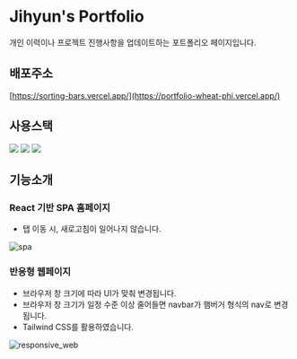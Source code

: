# Jihyun's Portfolio
개인 이력이나 프로젝트 진행사항을 업데이트하는 포트폴리오 페이지입니다.

## 배포주소
[https://sorting-bars.vercel.app/](https://portfolio-wheat-phi.vercel.app/)

## 사용스택
<img src="https://img.shields.io/badge/react-61DAFB?style=for-the-badge&logo=react&logoColor=black"> <img src="https://img.shields.io/badge/tailwindcss-06B6D4?style=for-the-badge&logo=tailwindcss&logoColor=white">  <img src="https://img.shields.io/badge/vercel-000000?style=for-the-badge&logo=vercel&logoColor=white"> 


## 기능소개

### React 기반 SPA 홈페이지
- 탭 이동 시, 새로고침이 일어나지 않습니다.

![spa](https://github.com/wongee93/portfolio/assets/107908373/f872ee34-2998-490d-9c6f-2e69ea7615a1)

### 반응형 웹페이지
- 브라우저 창 크기에 따라 UI가 맞춰 변경됩니다.
- 브라우저 창 크기가 일정 수준 이상 줄어들면 navbar가 햄버거 형식의 nav로 변경됩니다.
- Tailwind CSS를 활용하였습니다.

![responsive_web](https://github.com/wongee93/portfolio/assets/107908373/113505b9-4847-4fe7-8afe-299373494490)
